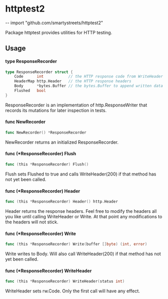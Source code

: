 # httptest2
--
    import "github.com/smartystreets/httptest2"

Package httptest provides utilities for HTTP testing.

## Usage

#### type ResponseRecorder

```go
type ResponseRecorder struct {
	Code      int           // the HTTP response code from WriteHeader
	HeaderMap http.Header   // the HTTP response headers
	Body      *bytes.Buffer // the bytes.Buffer to append written data to
	Flushed   bool
}
```

ResponseRecorder is an implementation of http.ResponseWriter that records its
mutations for later inspection in tests.

#### func  NewRecorder

```go
func NewRecorder() *ResponseRecorder
```
NewRecorder returns an initialized ResponseRecorder.

#### func (*ResponseRecorder) Flush

```go
func (this *ResponseRecorder) Flush()
```
Flush sets Flushed to true and calls WriteHeader(200) if that method has not yet
been called.

#### func (*ResponseRecorder) Header

```go
func (this *ResponseRecorder) Header() http.Header
```
Header returns the response headers. Feel free to modify the headers all you
like until calling WriteHeader or Write. At that point any modifications to the
headers will not stick.

#### func (*ResponseRecorder) Write

```go
func (this *ResponseRecorder) Write(buffer []byte) (int, error)
```
Write writes to Body. Will also call WriteHeader(200) if that method has not yet
been called.

#### func (*ResponseRecorder) WriteHeader

```go
func (this *ResponseRecorder) WriteHeader(status int)
```
WriteHeader sets rw.Code. Only the first call will have any effect.
